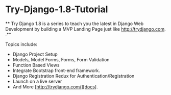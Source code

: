 # Try-Django-1.8-Tutorial

** 
Try Django 1.8 is a series to teach you the latest in Django Web Development by building a MVP Landing Page just like http://trydjango.com.
.**



Topics include:
- Django Project Setup
- Models, Model Forms, Forms, Form Validation
- Function Based Views
- Integrate Bootstrap front-end framework.
- Django Registration Redux for Authentication/Registration
- Launch on a live server
- And More [http://trydjango.com/][docs].

